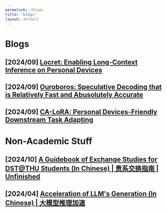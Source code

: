 ```yaml
---
permalink: /blogs
title: "blogs"
layout: default
---
```


# Blogs

## [2024/09] [Locret: Enabling Long-Context Inference on Personal Devices](blogs/locret_.md)

## [2024/09] [Ouroboros: Speculative Decoding that is Relatively Fast and Abusolutely Accurate](blogs/ouroboros.md)

## [2024/09] [CA-LoRA: Personal Devices-Friendly Downstream Task Adapting](blogs/calora.md)

# Non-Academic Stuff

## [2024/10] [A Guidebook of Exchange Studies for DST@THU Students (In Chinese) | 贵系交换指南 | Unfinished](TODO)

## [2024/04] [Acceleration of LLM's Generation (In Chinese) | 大模型推理加速](https://mp.weixin.qq.com/s/_dQT3ZdAG5boXs7uxPBsAg)